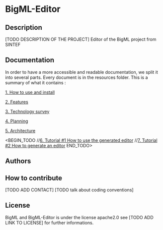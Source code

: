 # BigML-Editor
## Description
[TODO DESCRIPTION OF THE PROJECT]
Editor of the BigML project from SINTEF

## Documentation
In order to have a more accessible and readable documentation, we split it into several parts.
Every document is in the resources folder. This is a summary of what it contains :

[1. How to use and install ](./resources/how_to_use.md)

[2. Features ](./resources/features.md)

[3. Technology survey ](./resources/technology_survey.md)

[4. Planning ](./resources/planning.md)

[5. Architecture](./resources/architecture/md)


<BEGIN_TODO 
//[6. Tutorial #1 How to use the generated editor](../blob/master/LICENSE)
//[7. Tutorial #2 How to generate an editor](../blob/master/LICENSE)
END_TODO>


## Authors

## How to contribute

[TODO ADD CONTACT]
[TODO talk about coding conventions]

## License
BigML and BigML-Editor is under the license apache2.0 see
[TODO ADD LINK TO LICENSE] for further informations.


